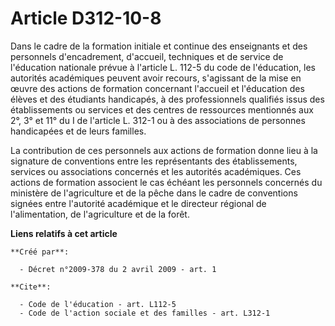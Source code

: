 # Article D312-10-8

Dans le cadre de la formation initiale et continue des enseignants et des personnels d'encadrement, d'accueil, techniques et
de service de l'éducation nationale prévue à l'article L. 112-5 du code de l'éducation, les autorités académiques peuvent
avoir recours, s'agissant de la mise en œuvre des actions de formation concernant l'accueil et l'éducation des élèves et des
étudiants handicapés, à des professionnels qualifiés issus des établissements ou services et des centres de ressources
mentionnés aux 2°, 3° et 11° du I de l'article L. 312-1 ou à des associations de personnes handicapées et de leurs familles. 

La contribution de ces personnels aux actions de formation donne lieu à la signature de conventions entre les représentants
des établissements, services ou associations concernés et les autorités académiques. Ces actions de formation associent le
cas échéant les personnels concernés du ministère de l'agriculture et de la pêche dans le cadre de conventions signées entre
l'autorité académique et le directeur régional de l'alimentation, de l'agriculture et de la forêt.

**Liens relatifs à cet article**

	**Créé par**:

	  - Décret n°2009-378 du 2 avril 2009 - art. 1

	**Cite**:

	  - Code de l'éducation - art. L112-5
	  - Code de l'action sociale et des familles - art. L312-1
